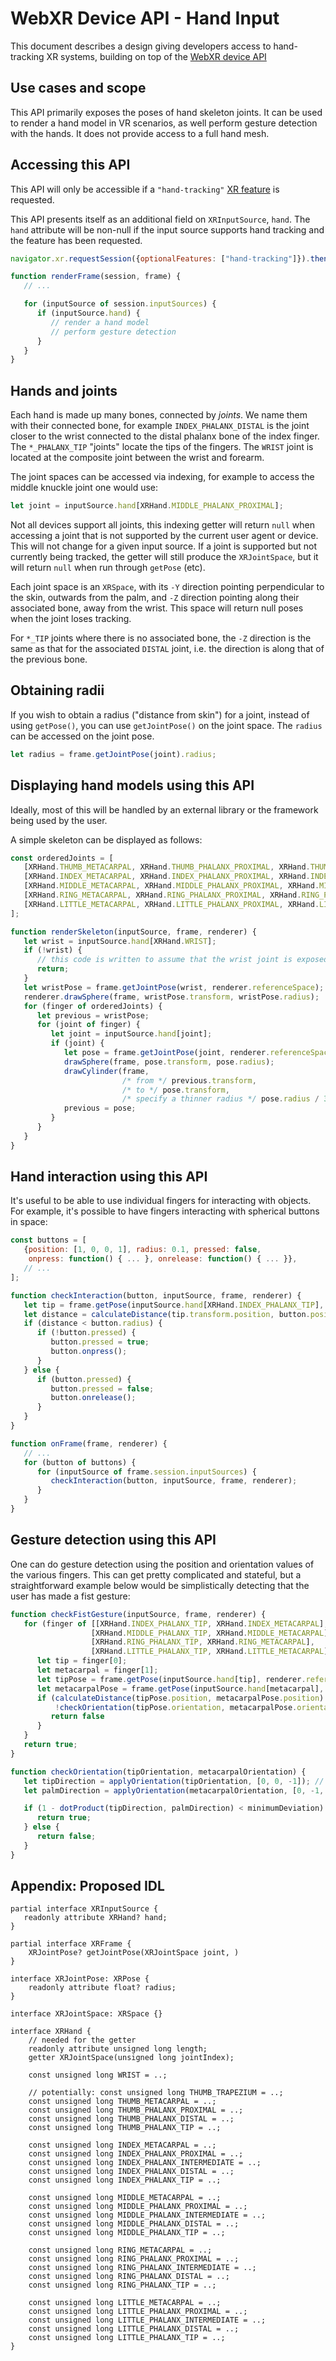 # WebXR Device API - Hand Input

This document describes a design giving developers access to hand-tracking XR systems, building on top of the [WebXR device API](https://immersive-web.github.io/webxr/)

## Use cases and scope

This API primarily exposes the poses of hand skeleton joints. It can be used to render a hand model in VR scenarios, as well perform gesture detection with the hands. It does not provide access to a full hand mesh.

## Accessing this API

This API will only be accessible if a `"hand-tracking"` [XR feature](https://immersive-web.github.io/webxr/#feature-dependencies) is requested.

This API presents itself as an additional field on `XRInputSource`, `hand`. The `hand` attribute will be non-null if the input source supports hand tracking and the feature has been requested.

```js
navigator.xr.requestSession({optionalFeatures: ["hand-tracking"]}).then(...);

function renderFrame(session, frame) {
   // ...

   for (inputSource of session.inputSources) {
      if (inputSource.hand) {
         // render a hand model
         // perform gesture detection
      }
   }
}


```

## Hands and joints

Each hand is made up many bones, connected by _joints_. We name them with their connected bone, for example `INDEX_PHALANX_DISTAL` is the joint closer to the wrist connected to the distal phalanx bone of the index finger. The `*_PHALANX_TIP` "joints" locate the tips of the fingers. The `WRIST` joint is located at the composite joint between the wrist and forearm.

The joint spaces can be accessed via indexing, for example to access the middle knuckle joint one would use:

```js
let joint = inputSource.hand[XRHand.MIDDLE_PHALANX_PROXIMAL];
```

Not all devices support all joints, this indexing getter will return `null` when accessing a joint that is not supported by the current user agent or device. This will not change for a given input source. If a joint is supported but not currently being tracked, the getter will still produce the `XRJointSpace`, but it will return `null` when run through `getPose` (etc).

Each joint space is an `XRSpace`, with its `-Y` direction pointing perpendicular to the skin, outwards from the palm, and `-Z` direction pointing along their associated bone, away from the wrist. This space will return null poses when the joint loses tracking.

For `*_TIP` joints where there is no associated bone, the `-Z` direction is the same as that for the associated `DISTAL` joint, i.e. the direction is along that of the previous bone.


## Obtaining radii

If you wish to obtain a radius ("distance from skin") for a joint, instead of using `getPose()`, you can use `getJointPose()` on the joint space. The `radius` can be accessed on the joint pose.

```js
let radius = frame.getJointPose(joint).radius;
```


## Displaying hand models using this API

Ideally, most of this will be handled by an external library or the framework being used by the user.

A simple skeleton can be displayed as follows:

```js
const orderedJoints = [
   [XRHand.THUMB_METACARPAL, XRHand.THUMB_PHALANX_PROXIMAL, XRHand.THUMB_PHALANX_DISTAL, XRHand.THUMB_PHALANX_TIP],
   [XRHand.INDEX_METACARPAL, XRHand.INDEX_PHALANX_PROXIMAL, XRHand.INDEX_PHALANX_INTERMEDIATE, XRHand.INDEX_PHALANX_DISTAL, XRHand.INDEX_PHALANX_TIP]
   [XRHand.MIDDLE_METACARPAL, XRHand.MIDDLE_PHALANX_PROXIMAL, XRHand.MIDDLE_PHALANX_INTERMEDIATE, XRHand.MIDDLE_PHALANX_DISTAL, XRHand.MIDDLE_PHALANX_TIP]
   [XRHand.RING_METACARPAL, XRHand.RING_PHALANX_PROXIMAL, XRHand.RING_PHALANX_INTERMEDIATE, XRHand.RING_PHALANX_DISTAL, XRHand.RING_PHALANX_TIP]
   [XRHand.LITTLE_METACARPAL, XRHand.LITTLE_PHALANX_PROXIMAL, XRHand.LITTLE_PHALANX_INTERMEDIATE, XRHand.LITTLE_PHALANX_DISTAL, XRHand.LITTLE_PHALANX_TIP]
];

function renderSkeleton(inputSource, frame, renderer) {
   let wrist = inputSource.hand[XRHand.WRIST];
   if (!wrist) {
      // this code is written to assume that the wrist joint is exposed
      return;
   }
   let wristPose = frame.getJointPose(wrist, renderer.referenceSpace);
   renderer.drawSphere(frame, wristPose.transform, wristPose.radius);
   for (finger of orderedJoints) {
      let previous = wristPose;
      for (joint of finger) {
         let joint = inputSource.hand[joint];
         if (joint) {
            let pose = frame.getJointPose(joint, renderer.referenceSpace);
            drawSphere(frame, pose.transform, pose.radius);
            drawCylinder(frame,
                         /* from */ previous.transform,
                         /* to */ pose.transform,
                         /* specify a thinner radius */ pose.radius / 3);
            previous = pose;
         }
      }
   }
}
```

## Hand interaction using this API

It's useful to be able to use individual fingers for interacting with objects. For example, it's possible to have fingers interacting with spherical buttons in space:

```js
const buttons = [
   {position: [1, 0, 0, 1], radius: 0.1, pressed: false,
    onpress: function() { ... }, onrelease: function() { ... }},
   // ...  
];

function checkInteraction(button, inputSource, frame, renderer) {
   let tip = frame.getPose(inputSource.hand[XRHand.INDEX_PHALANX_TIP], renderer.referenceSpace);
   let distance = calculateDistance(tip.transform.position, button.position);
   if (distance < button.radius) {
      if (!button.pressed) {
         button.pressed = true;
         button.onpress();
      }
   } else {
      if (button.pressed) {
         button.pressed = false;
         button.onrelease();
      }
   }
}

function onFrame(frame, renderer) {
   // ...
   for (button of buttons) {
      for (inputSource of frame.session.inputSources) {
         checkInteraction(button, inputSource, frame, renderer);
      }
   }
}

```

## Gesture detection using this API

One can do gesture detection using the position and orientation values of the various fingers. This can get pretty complicated and stateful, but a straightforward example below would be simplistically detecting that the user has made a fist gesture:

```js
function checkFistGesture(inputSource, frame, renderer) {
   for (finger of [[XRHand.INDEX_PHALANX_TIP, XRHand.INDEX_METACARPAL],
                  [XRHand.MIDDLE_PHALANX_TIP, XRHand.MIDDLE_METACARPAL],
                  [XRHand.RING_PHALANX_TIP, XRHand.RING_METACARPAL],
                  [XRHand.LITTLE_PHALANX_TIP, XRHand.LITTLE_METACARPAL]]) {
      let tip = finger[0];
      let metacarpal = finger[1];
      let tipPose = frame.getPose(inputSource.hand[tip], renderer.referenceSpace);
      let metacarpalPose = frame.getPose(inputSource.hand[metacarpal], renderer.referenceSpace)
      if (calculateDistance(tipPose.position, metacarpalPose.position) > minimumDistance ||
          !checkOrientation(tipPose.orientation, metacarpalPose.orientation)) {
         return false
      }
   }
   return true;
}

function checkOrientation(tipOrientation, metacarpalOrientation) {
   let tipDirection = applyOrientation(tipOrientation, [0, 0, -1]); // -Z axis of tip
   let palmDirection = applyOrientation(metacarpalOrientation, [0, -1, 0]) // -Y axis of metacarpal

   if (1 - dotProduct(tipDirection, palmDirection) < minimumDeviation) {
      return true;
   } else {
      return false;
   }
}
```

## Appendix: Proposed IDL

```webidl
partial interface XRInputSource {
   readonly attribute XRHand? hand;
}

partial interface XRFrame {
    XRJointPose? getJointPose(XRJointSpace joint, )
}

interface XRJointPose: XRPose {
    readonly attribute float? radius;
}

interface XRJointSpace: XRSpace {}

interface XRHand {
    // needed for the getter
    readonly attribute unsigned long length;
    getter XRJointSpace(unsigned long jointIndex);

    const unsigned long WRIST = ..;

    // potentially: const unsigned long THUMB_TRAPEZIUM = ..;
    const unsigned long THUMB_METACARPAL = ..;
    const unsigned long THUMB_PHALANX_PROXIMAL = ..;
    const unsigned long THUMB_PHALANX_DISTAL = ..;
    const unsigned long THUMB_PHALANX_TIP = ..;

    const unsigned long INDEX_METACARPAL = ..;
    const unsigned long INDEX_PHALANX_PROXIMAL = ..;
    const unsigned long INDEX_PHALANX_INTERMEDIATE = ..;
    const unsigned long INDEX_PHALANX_DISTAL = ..;
    const unsigned long INDEX_PHALANX_TIP = ..;

    const unsigned long MIDDLE_METACARPAL = ..;
    const unsigned long MIDDLE_PHALANX_PROXIMAL = ..;
    const unsigned long MIDDLE_PHALANX_INTERMEDIATE = ..;
    const unsigned long MIDDLE_PHALANX_DISTAL = ..;
    const unsigned long MIDDLE_PHALANX_TIP = ..;

    const unsigned long RING_METACARPAL = ..;
    const unsigned long RING_PHALANX_PROXIMAL = ..;
    const unsigned long RING_PHALANX_INTERMEDIATE = ..;
    const unsigned long RING_PHALANX_DISTAL = ..;
    const unsigned long RING_PHALANX_TIP = ..;

    const unsigned long LITTLE_METACARPAL = ..;
    const unsigned long LITTLE_PHALANX_PROXIMAL = ..;
    const unsigned long LITTLE_PHALANX_INTERMEDIATE = ..;
    const unsigned long LITTLE_PHALANX_DISTAL = ..;
    const unsigned long LITTLE_PHALANX_TIP = ..;
}

```
